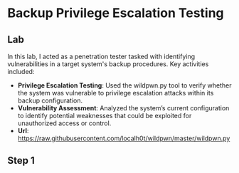 # Backup Privilege Escalation Testing

<h2> Lab </h2>

In this lab, I acted as a penetration tester tasked with identifying vulnerabilities in a target system's backup procedures. Key activities included:<br/>

-  <b>Privilege Escalation Testing</b>: Used the wildpwn.py tool to verify whether the system was vulnerable to privilege escalation attacks within its backup configuration.<br/>
-  <b>Vulnerability Assessment</b>: Analyzed the system’s current configuration to identify potential weaknesses that could be exploited for unauthorized access or control.<br/>
-  <b>Url</b>: https://raw.githubusercontent.com/localh0t/wildpwn/master/wildpwn.py<br/>

<h2> Step 1 </h2>
